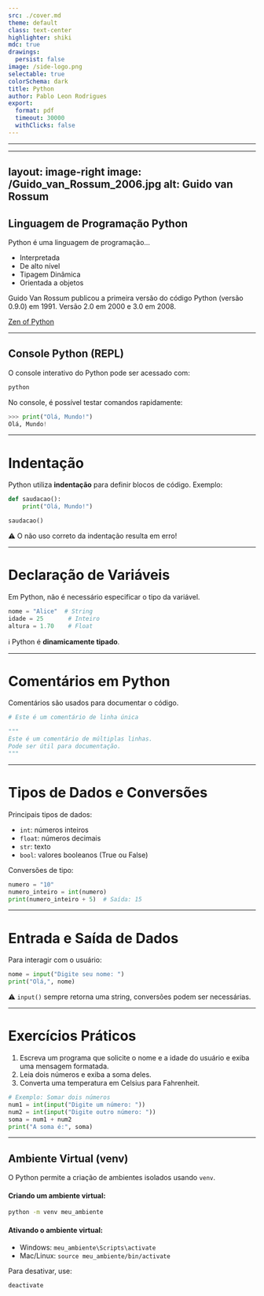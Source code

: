 ```yaml
---
src: ./cover.md
theme: default
class: text-center
highlighter: shiki
mdc: true
drawings:
  persist: false
image: /side-logo.png
selectable: true
colorSchema: dark
title: Python
author: Pablo Leon Rodrigues
export:
  format: pdf
  timeout: 30000
  withClicks: false
---
```



---

<Toc></Toc>

---
layout: image-right
image: /Guido_van_Rossum_2006.jpg
alt: Guido van Rossum
---


## Linguagem de Programação Python

Python é uma linguagem de programação...

- Interpretada
- De alto nível
- Tipagem Dinâmica
- Orientada a objetos

Guido Van Rossum publicou a primeira versão do código Python (versão 0.9.0) em 1991.
Versão 2.0 em 2000 e 3.0 em 2008.

[Zen of Python](https://peps.python.org/pep-0020/)


<!--
Guido van Rossum (Haarlem, 31 de janeiro de 1956 [1]) é um matemático e programador de computadores holandês, mais conhecido por ser o autor da linguagem de programação Python.
Na comunidade Python, ele é conhecido como Benevolent Dictator for Life (BDFL), o que significa que ele continua a supervisionar o processo de desenvolvimento do Python, tomando decisões quando necessário.
Entretanto, em julho de 2018, ele anunciou que estaria se afastando deste função devido a desentendimentos com a equipe de desenvolvimento da linguagem Python.
-->

---

## Console Python (REPL)
O console interativo do Python pode ser acessado com:
```sh
python
```
No console, é possível testar comandos rapidamente:
```python
>>> print("Olá, Mundo!")
Olá, Mundo!
```


---

# Indentação

Python utiliza **indentação** para definir blocos de código. Exemplo:

```python
def saudacao():
    print("Olá, Mundo!")

saudacao()
```

⚠️ O não uso correto da indentação resulta em erro!

---

# Declaração de Variáveis

Em Python, não é necessário especificar o tipo da variável.

```python
nome = "Alice"  # String
idade = 25       # Inteiro
altura = 1.70    # Float
```

ℹ️ Python é **dinamicamente tipado**.

---

# Comentários em Python

Comentários são usados para documentar o código.

```python
# Este é um comentário de linha única

"""
Este é um comentário de múltiplas linhas.
Pode ser útil para documentação.
"""
```

---

# Tipos de Dados e Conversões

Principais tipos de dados:

- `int`: números inteiros
- `float`: números decimais
- `str`: texto
- `bool`: valores booleanos (True ou False)

Conversões de tipo:

```python
numero = "10"
numero_inteiro = int(numero)
print(numero_inteiro + 5)  # Saída: 15
```

---

# Entrada e Saída de Dados

Para interagir com o usuário:

```python
nome = input("Digite seu nome: ")
print("Olá,", nome)
```

⚠️ `input()` sempre retorna uma string, conversões podem ser necessárias.

---

# Exercícios Práticos

1. Escreva um programa que solicite o nome e a idade do usuário e exiba uma mensagem formatada.
2. Leia dois números e exiba a soma deles.
3. Converta uma temperatura em Celsius para Fahrenheit.

```python
# Exemplo: Somar dois números
num1 = int(input("Digite um número: "))
num2 = int(input("Digite outro número: "))
soma = num1 + num2
print("A soma é:", soma)
```

---

## Ambiente Virtual (venv)

O Python permite a criação de ambientes isolados usando `venv`.

#### Criando um ambiente virtual:
```sh
python -m venv meu_ambiente
```

#### Ativando o ambiente virtual:
- Windows: `meu_ambiente\Scripts\activate`
- Mac/Linux: `source meu_ambiente/bin/activate`

Para desativar, use:
```sh
deactivate
```